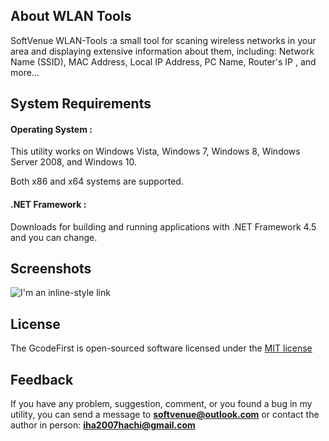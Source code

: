 ## About WLAN Tools

SoftVenue WLAN-Tools :a small tool for scaning wireless networks in your area and displaying extensive information about them, including: Network Name (SSID), MAC Address, Local IP Address, PC Name, Router's IP , and more...

## System Requirements

#### Operating System : 
This utility works on Windows Vista, Windows 7, Windows 8, Windows Server 2008, and Windows 10. 

Both x86 and x64 systems are supported. 

#### .NET Framework : 

Downloads for building and running applications with .NET Framework 4.5 and you can change.


## Screenshots

![I'm an inline-style link](https://i.imgur.com/QoWgYMS.jpg)

## License

The GcodeFirst  is open-sourced software licensed under the [MIT license](http://opensource.org/licenses/MIT)

## Feedback
If you have any problem, suggestion, comment, or you found a bug in my utility, you can send a message to **softvenue@outlook.com**
or contact the author in person: **iha2007hachi@gmail.com**
